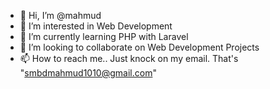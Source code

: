 - 👋 Hi, I’m @mahmud
- 👀 I’m interested in Web Development
- 🌱 I’m currently learning PHP with Laravel
- 💞️ I’m looking to collaborate on Web Development Projects
- 📫 How to reach me.. Just knock on my email. That's "smbdmahmud1010@gmail.com" 

<!---
SairoonX/SairoonX is a ✨ special ✨ repository because its `README.md` (this file) appears on your GitHub profile.
You can click the Preview link to take a look at your changes.
--->
